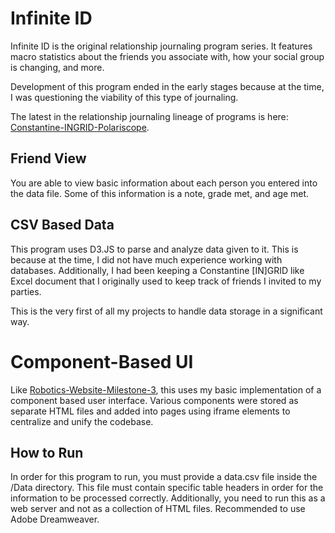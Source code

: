 # Infinite ID
Infinite ID is the original relationship journaling program series. It features macro statistics about the friends you associate with, how your social group is changing, and more.

Development of this program ended in the early stages because at the time, I was questioning the viability of this type of journaling.

The latest in the relationship journaling lineage of programs is here: [Constantine-INGRID-Polariscope](https://github.com/CKhamis/Constantine-INGRID-Polariscope).

## Friend View
You are able to view basic information about each person you entered into the data file. Some of this information is a note, grade met, and age met.

## CSV Based Data
This program uses D3.JS to parse and analyze data given to it. This is because at the time, I did not have much experience working with databases. Additionally, I had been keeping a Constantine [IN]GRID like Excel document that I originally used to keep track of friends I invited to my parties.

This is the very first of all my projects to handle data storage in a significant way.

# Component-Based UI
Like [Robotics-Website-Milestone-3](https://github.com/CKhamis/Robotics-Website-Milestone-3), this uses my basic implementation of a component based user interface. Various components were stored as separate HTML files and added into pages using iframe elements to centralize and unify the codebase.

## How to Run
In order for this program to run, you must provide a data.csv file inside the /Data directory. This file must contain specific table headers in order for the information to be processed correctly. Additionally, you need to run this as a web server and not as a collection of HTML files. Recommended to use Adobe Dreamweaver.